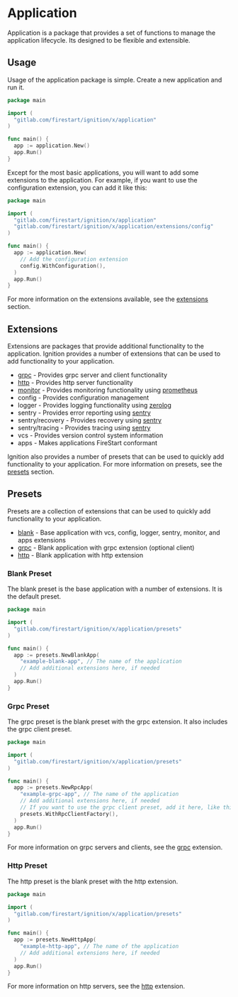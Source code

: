 # Application

Application is a package that provides a set of functions to manage the application lifecycle. 
Its designed to be flexible and extensible.

## Usage

Usage of the application package is simple. Create a new application and run it.

```go
package main

import (
  "gitlab.com/firestart/ignition/x/application"
)

func main() {
  app := application.New()
  app.Run()
}
```

Except for the most basic applications, you will want to add some extensions to the application.
For example, if you want to use the configuration extension, you can add it like this:
  
```go
package main

import (
  "gitlab.com/firestart/ignition/x/application"
  "gitlab.com/firestart/ignition/x/application/extensions/config"
)

func main() {
  app := application.New(
    // Add the configuration extension
    config.WithConfiguration(),
  )
  app.Run()
}
```

For more information on the extensions available, see the [extensions](#extensions) section.

## Extensions

Extensions are packages that provide additional functionality to the application. Ignition 
provides a number of extensions that can be used to add functionality to your application.

- [grpc](extensions/grpc/README.md) - Provides grpc server and client functionality
- [http](extensions/http/README.md) - Provides http server functionality
- [monitor](extensions/monitor/README.md) - Provides monitoring functionality using [prometheus](https://github.com/prometheus/client_golang)
- config - Provides configuration management
- logger - Provides logging functionality using [zerolog](https://github.com/rs/zerolog)
- sentry - Provides error reporting using [sentry](https://sentry.io)
- sentry/recovery - Provides recovery using [sentry](https://sentry.io)
- sentry/tracing - Provides tracing using [sentry](https://sentry.io)
- vcs - Provides version control system information
- apps - Makes applications FireStart conformant

Ignition also provides a number of presets that can be used to quickly add functionality to your application. 
For more information on presets, see the [presets](#presets) section.

## Presets

Presets are a collection of extensions that can be used to quickly add functionality to your application.

- [blank](#blank-preset) - Base application with vcs, config, logger, sentry, monitor, and apps extensions
- [grpc](#grpc-preset) - Blank application with grpc extension (optional client)
- [http](#http-preset) - Blank application with http extension

### Blank Preset

The blank preset is the base application with a number of extensions. It is the default preset.

```go
package main

import (
  "gitlab.com/firestart/ignition/x/application/presets"
)

func main() {
  app := presets.NewBlankApp(
    "example-blank-app", // The name of the application
    // Add additional extensions here, if needed
  )
  app.Run()
}
```

### Grpc Preset

The grpc preset is the blank preset with the grpc extension. It also includes the grpc client preset.

```go
package main

import (
  "gitlab.com/firestart/ignition/x/application/presets"
)

func main() {
  app := presets.NewRpcApp(
    "example-grpc-app", // The name of the application
    // Add additional extensions here, if needed
    // If you want to use the grpc client preset, add it here, like this:
    presets.WithRpcClientFactory(),
  )
  app.Run()
}
```

For more information on grpc servers and clients, see the [grpc](extensions/grpc/README.md) extension.

### Http Preset

The http preset is the blank preset with the http extension.

```go
package main

import (
  "gitlab.com/firestart/ignition/x/application/presets"
)

func main() {
  app := presets.NewHttpApp(
    "example-http-app", // The name of the application
    // Add additional extensions here, if needed
  )
  app.Run()
}
```

For more information on http servers, see the [http](extensions/http/README.md) extension.
